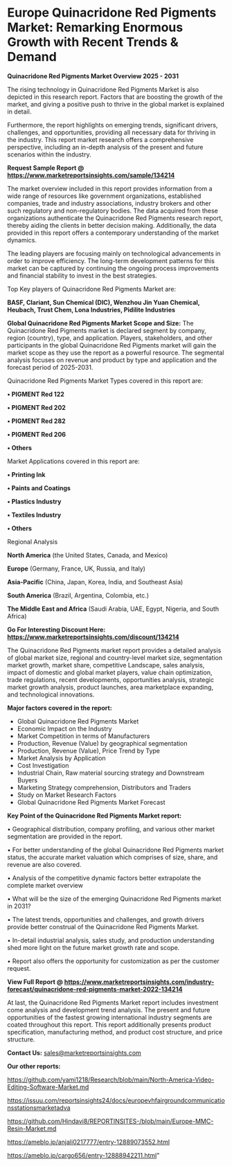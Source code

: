 # Europe Quinacridone Red Pigments Market: Remarking Enormous Growth with Recent Trends & Demand

<Strong> Quinacridone Red Pigments Market Overview 2025 - 2031</strong>

The rising technology in Quinacridone Red Pigments Market is also depicted in this research report. Factors that are boosting the growth of the market, and giving a positive push to thrive in the global market is explained in detail.

Furthermore, the report highlights on emerging trends, significant drivers, challenges, and opportunities, providing all necessary data for thriving in the industry. This report market research offers a comprehensive perspective, including an in-depth analysis of the present and future scenarios within the industry.

<strong>Request Sample Report @ <a href=https://www.marketreportsinsights.com/sample/134214>https://www.marketreportsinsights.com/sample/134214</a></strong>

The market overview included in this report provides information from a wide range of resources like government organizations, established companies, trade and industry associations, industry brokers and other such regulatory and non-regulatory bodies. The data acquired from these organizations authenticate the Quinacridone Red Pigments research report, thereby aiding the clients in better decision making. Additionally, the data provided in this report offers a contemporary understanding of the market dynamics.

The leading players are focusing mainly on technological advancements in order to improve efficiency. The long-term development patterns for this market can be captured by continuing the ongoing process improvements and financial stability to invest in the best strategies.

Top Key players of Quinacridone Red Pigments Market are:

<strong>BASF, Clariant, Sun Chemical (DIC), Wenzhou Jin Yuan Chemical, Heubach, Trust Chem, Lona Industries, Pidilite Industries</strong>

<strong><b>Global Quinacridone Red Pigments Market Scope and Size:</b></strong>
The Quinacridone Red Pigments market is declared segment by company, region (country), type, and application. Players, stakeholders, and other participants in the global Quinacridone Red Pigments market will gain the market scope as they use the report as a powerful resource. The segmental analysis focuses on revenue and product by type and application and the forecast period of 2025-2031.

Quinacridone Red Pigments Market Types covered in this report are:

<strong>• PIGMENT Red 122

• PIGMENT Red 202

• PIGMENT Red 282

• PIGMENT Red 206

• Others</strong>

Market Applications covered in this report are:

<strong>• Printing Ink

• Paints and Coatings

• Plastics Industry

• Textiles Industry

• Others</strong> 

Regional Analysis

<strong>North America</strong> (the United States, Canada, and Mexico)

<strong>Europe</strong> (Germany, France, UK, Russia, and Italy)

<strong>Asia-Pacific</strong> (China, Japan, Korea, India, and Southeast Asia)

<strong>South America</strong> (Brazil, Argentina, Colombia, etc.)

<strong>The Middle East and Africa</strong> (Saudi Arabia, UAE, Egypt, Nigeria, and South Africa)

<strong>Go For Interesting Discount Here: <a href=https://www.marketreportsinsights.com/discount/134214>https://www.marketreportsinsights.com/discount/134214</a></strong>

The Quinacridone Red Pigments market report provides a detailed analysis of global market size, regional and country-level market size, segmentation market growth, market share, competitive Landscape, sales analysis, impact of domestic and global market players, value chain optimization, trade regulations, recent developments, opportunities analysis, strategic market growth analysis, product launches, area marketplace expanding, and technological innovations.

<strong><b>Major factors covered in the report:</b></strong>
<ul>
  <li>Global Quinacridone Red Pigments Market </li>
  <li>Economic Impact on the Industry</li>
  <li>Market Competition in terms of Manufacturers</li>
  <li>Production, Revenue (Value) by geographical segmentation</li>
  <li>Production, Revenue (Value), Price Trend by Type</li>
  <li>Market Analysis by Application</li>
  <li>Cost Investigation</li>
  <li>Industrial Chain, Raw material sourcing strategy and Downstream Buyers</li>
  <li>Marketing Strategy comprehension, Distributors and Traders</li>
  <li>Study on Market Research Factors</li>
  <li>Global Quinacridone Red Pigments Market Forecast</li>
</ul>

<strong><b>Key Point of the Quinacridone Red Pigments Market report:</b></strong>

• Geographical distribution, company profiling, and various other market segmentation are provided in the report.

• For better understanding of the global Quinacridone Red Pigments market status, the accurate market valuation which comprises of size, share, and revenue are also covered.

• Analysis of the competitive dynamic factors better extrapolate the complete market overview

• What will be the size of the emerging Quinacridone Red Pigments market in 2031?

• The latest trends, opportunities and challenges, and growth drivers provide better construal of the Quinacridone Red Pigments Market.

• In-detail industrial analysis, sales study, and production understanding shed more light on the future market growth rate and scope.

• Report also offers the opportunity for customization as per the customer request.

<strong><b>View Full Report @ <a href=https://www.marketreportsinsights.com/industry-forecast/quinacridone-red-pigments-market-2022-134214>https://www.marketreportsinsights.com/industry-forecast/quinacridone-red-pigments-market-2022-134214</a></b></strong>


At last, the Quinacridone Red Pigments Market report includes investment come analysis and development trend analysis. The present and future opportunities of the fastest growing international industry segments are coated throughout this report. This report additionally presents product specification, manufacturing method, and product cost structure, and price structure.

<strong>Contact Us:</strong>
sales@marketreportsinsights.com

<strong>Our other reports:</strong>

<a href=https://github.com/yami1218/Research/blob/main/North-America-Video-Editing-Software-Market.md>https://github.com/yami1218/Research/blob/main/North-America-Video-Editing-Software-Market.md</a>

<a href=https://issuu.com/reportsinsights24/docs/europevhfairgroundcommunicationsstationsmarketadva>https://issuu.com/reportsinsights24/docs/europevhfairgroundcommunicationsstationsmarketadva</a>

<a href=https://github.com/Hindavi8/REPORTINSITES-/blob/main/Europe-MMC-Resin-Market.md>https://github.com/Hindavi8/REPORTINSITES-/blob/main/Europe-MMC-Resin-Market.md</a>

<a href=https://ameblo.jp/anjali0217777/entry-12889073552.html>https://ameblo.jp/anjali0217777/entry-12889073552.html</a>

<a href=https://ameblo.jp/cargo656/entry-12888942211.html>https://ameblo.jp/cargo656/entry-12888942211.html</a>"
